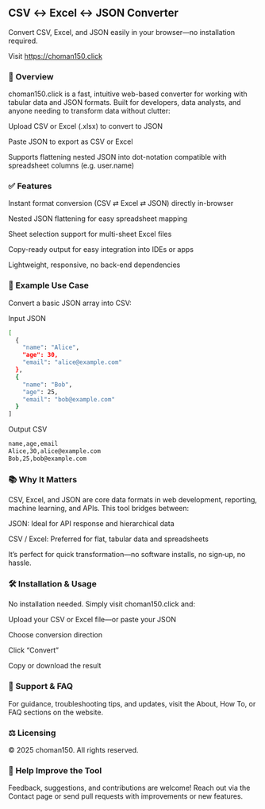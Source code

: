 ## CSV ↔ Excel ↔ JSON Converter

Convert CSV, Excel, and JSON easily in your browser—no installation required.

Visit https://choman150.click

### 🔧 Overview

choman150.click is a fast, intuitive web-based converter for working with tabular data and JSON formats. Built for developers, data analysts, and anyone needing to transform data without clutter:

Upload CSV or Excel (.xlsx) to convert to JSON

Paste JSON to export as CSV or Excel

Supports flattening nested JSON into dot-notation compatible with spreadsheet columns (e.g. user.name)

### ✅ Features

Instant format conversion (CSV ⇄ Excel ⇄ JSON) directly in-browser

Nested JSON flattening for easy spreadsheet mapping

Sheet selection support for multi-sheet Excel files

Copy-ready output for easy integration into IDEs or apps

Lightweight, responsive, no back-end dependencies

### 🧪 Example Use Case

Convert a basic JSON array into CSV:

Input JSON

```bash
[
  {
    "name": "Alice",
    "age": 30,
    "email": "alice@example.com"
  },
  {
    "name": "Bob",
    "age": 25,
    "email": "bob@example.com"
  }
]
```

Output CSV

```bash
name,age,email
Alice,30,alice@example.com
Bob,25,bob@example.com
```

### 📚 Why It Matters

CSV, Excel, and JSON are core data formats in web development, reporting, machine learning, and APIs. This tool bridges between:

JSON: Ideal for API response and hierarchical data

CSV / Excel: Preferred for flat, tabular data and spreadsheets

It’s perfect for quick transformation—no software installs, no sign‑up, no hassle.

### 🛠 Installation & Usage

No installation needed. Simply visit choman150.click and:

Upload your CSV or Excel file—or paste your JSON

Choose conversion direction

Click “Convert”

Copy or download the result

### 📘 Support & FAQ

For guidance, troubleshooting tips, and updates, visit the About, How To, or FAQ sections on the website.

### ⚖️ Licensing

© 2025 choman150. All rights reserved.

### 🚀 Help Improve the Tool

Feedback, suggestions, and contributions are welcome! Reach out via the Contact page or send pull requests with improvements or new features.

